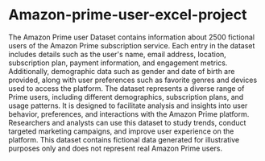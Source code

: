 # Amazon-prime-user-excel-project
The Amazon Prime user Dataset contains information about 2500 fictional users of the Amazon Prime subscription service. Each entry in the dataset includes details such as the user's name, email address, location, subscription plan, payment information, and engagement metrics. Additionally, demographic data such as gender and date of birth are provided, along with user preferences such as favorite genres and devices used to access the platform. The dataset represents a diverse range of Prime users, including different demographics, subscription plans, and usage patterns. It is designed to facilitate analysis and insights into user behavior, preferences, and interactions with the Amazon Prime platform. Researchers and analysts can use this dataset to study trends, conduct targeted marketing campaigns, and improve user experience on the platform.
This dataset contains fictional data generated for illustrative purposes only and does not represent real Amazon Prime users.




